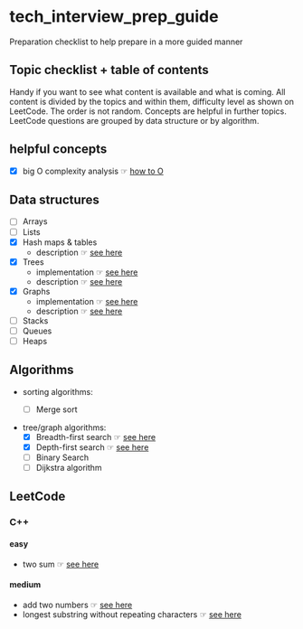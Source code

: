 # tech_interview_prep_guide
Preparation checklist to help prepare in a more guided manner

## Topic checklist + table of contents
Handy if you want to see what content is available and what is coming. All content is divided by the topics and within them, 
difficulty level as shown on LeetCode. The order is not random. Concepts are helpful in further topics.
LeetCode questions are grouped by data structure or by algorithm.

## helpful concepts 
- [x] big O complexity analysis ☞ [how to O](concepts/bigO/README.md)

## Data structures
- [ ] Arrays
- [ ] Lists 
- [x] Hash maps & tables
  - description ☞ [see here](data_structs_and_algorithms/data_structs_implementations/hash_map/README.md)
- [x] Trees
  - implementation ☞ [see here](data_structs_and_algorithms/data_structs_implementations/tree/TreeNode.java)
  - description ☞ [see here](data_structs_and_algorithms/data_structs_implementations/tree/README.md)
- [x] Graphs
  - implementation ☞ [see here](data_structs_and_algorithms/data_structs_implementations/graph/Graph.java)
  - description ☞ [see here](data_structs_and_algorithms/data_structs_implementations/graph/README.md)
- [ ] Stacks
- [ ] Queues
- [ ] Heaps

## Algorithms
- sorting algorithms:
  - [ ] Merge sort


- tree/graph algorithms:
  - [x] Breadth-first search ☞ [see here](data_structs_and_algorithms/algorithm_focus/trees/breadth_first_search)
  - [x] Depth-first search ☞ [see here](data_structs_and_algorithms/algorithm_focus/trees/depth_first_search)
  - [ ] Binary Search
  - [ ] Dijkstra algorithm

## LeetCode
### C++
#### easy
- two sum ☞ [see here](leetcode/C++/easy/two%20sum)
#### medium
- add two numbers ☞ [see here](leetcode/C++/medium/add_two_numbers)
- longest substring without repeating characters ☞ [see here](leetcode/C++/medium/longest_substring)
